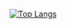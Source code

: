 <div align="center">
  
[![Top Langs](https://github-readme-stats.vercel.app/api/top-langs/?username=JIN-RYEOL&layout=compact&&theme=dark&&&langs_count=6)](https://github.com/JIN-RYEOL)
</div>
